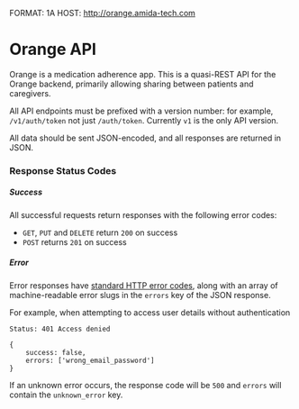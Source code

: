 FORMAT: 1A
HOST: http://orange.amida-tech.com

# Orange API

Orange is a medication adherence app. This is a quasi-REST API for the Orange
backend, primarily allowing sharing between patients and caregivers.

All API endpoints must be prefixed with a version number: for example,
`/v1/auth/token` not just `/auth/token`. Currently `v1` is the only API version.

All data should be sent JSON-encoded, and all responses are returned in JSON.

### Response Status Codes
##### Success
All successful requests return responses with the following error codes:
 - `GET`, `PUT` and `DELETE` return `200` on success
 - `POST` returns `201` on success

##### Error
Error responses have [standard HTTP error codes](http://www.restapitutorial.com/httpstatuscodes.html),
along with an array of machine-readable error slugs in the `errors` key of the JSON response.

For example, when attempting to access user details without authentication

    Status: 401 Access denied

<!-- seperate -->

    {
        success: false,
        errors: ['wrong_email_password']
    }

If an unknown error occurs, the response code will be `500` and `errors` will
contain the `unknown_error` key.


